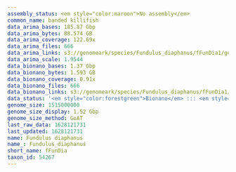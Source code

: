 ```yaml
---
assembly_status: <em style="color:maroon">No assembly</em>
common_name: banded killifish
data_arima_bases: 185.87 Gbp
data_arima_bytes: 88.574 GB
data_arima_coverage: 122.69x
data_arima_files: 666
data_arima_links: s3://genomeark/species/Fundulus_diaphanus/fFunDia1/genomic_data/arima/<br>
data_arima_scale: 1.9544
data_bionano_bases: 1.37 Gbp
data_bionano_bytes: 1.593 GB
data_bionano_coverage: 0.91x
data_bionano_files: 666
data_bionano_links: s3://genomeark/species/Fundulus_diaphanus/fFunDia1/genomic_data/bionano/<br>
data_status: '<em style="color:forestgreen">Bionano</em> ::: <em style="color:forestgreen">Arima</em>'
genome_size: 1515000000
genome_size_display: 1.52 Gbp
genome_size_method: GoAT
last_raw_data: 1628121731
last_updated: 1628121731
name: Fundulus diaphanus
name_: Fundulus_diaphanus
short_name: fFunDia
taxon_id: 54267
---
```

